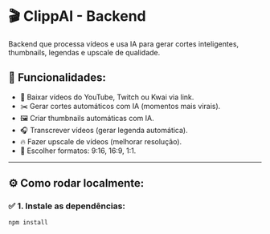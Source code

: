 # 🎬 ClippAI - Backend

Backend que processa vídeos e usa IA para gerar cortes inteligentes, thumbnails, legendas e upscale de qualidade.

## 🚀 Funcionalidades:
- 🔗 Baixar vídeos do YouTube, Twitch ou Kwai via link.
- ✂️ Gerar cortes automáticos com IA (momentos mais virais).
- 🖼️ Criar thumbnails automáticas com IA.
- 🎧 Transcrever vídeos (gerar legenda automática).
- 🔥 Fazer upscale de vídeos (melhorar resolução).
- 🎥 Escolher formatos: 9:16, 16:9, 1:1.

---

## ⚙️ Como rodar localmente:

### ✅ 1. Instale as dependências:
```bash
npm install

